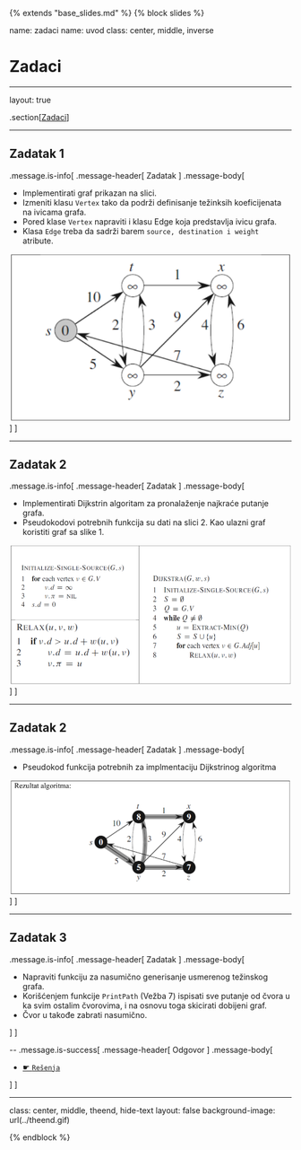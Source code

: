 {% extends "base_slides.md" %}
{% block slides %}

name: zadaci
name: uvod 
class: center, middle, inverse

# Zadaci

---
layout: true

.section[[Zadaci](#sadrzaj)]

---

## Zadatak 1 

.message.is-info[
.message-header[
Zadatak
]
.message-body[
- Implementirati graf prikazan na slici. 
- Izmeniti klasu `Vertex` tako da podrži definisanje težinksih koeficijenata na ivicama grafa. 
- Pored klase `Vertex` napraviti i klasu Edge koja predstavlja ivicu grafa. 
- Klasa `Edge` treba da sadrži barem `source, destination i weight` atribute.

![:scale 60%](img/z10/z1.png)
]
]

---
## Zadatak 2

.message.is-info[
.message-header[
Zadatak
]
.message-body[
- Implementirati Dijkstrin algoritam za pronalaženje najkraće putanje grafa. 
- Pseudokodovi potrebnih funkcija su dati na slici 2. Kao ulazni graf koristiti graf sa slike 1. 

![:scale 80%](img/z10/z2a.png)
]
]

---
## Zadatak 2

.message.is-info[
.message-header[
Zadatak
]
.message-body[

- Pseudokod funkcija potrebnih za implmentaciju Dijkstrinog algoritma

![:scale 90%](img/z10/z2b.png)
]
]

---
## Zadatak 3

.message.is-info[
.message-header[
Zadatak
]
.message-body[
- Napraviti funkciju za nasumično generisanje usmerenog težinskog grafa. 
- Korišćenjem funkcije `PrintPath` (Vežba 7) ispisati sve putanje od čvora u ka svim ostalim čvorovima, i na osnovu toga skicirati dobijeni graf. 
- Čvor u takođe zabrati nasumično.

]
]

--
.message.is-success[
.message-header[
Odgovor
]
.message-body[
- <a target="_blank" rel="noopener noreferrer" href="../python-z10-resenja"> ☛ `Rešenja`</a>

]
]

---

class: center, middle, theend, hide-text
layout: false
background-image: url(../theend.gif)

{% endblock %}